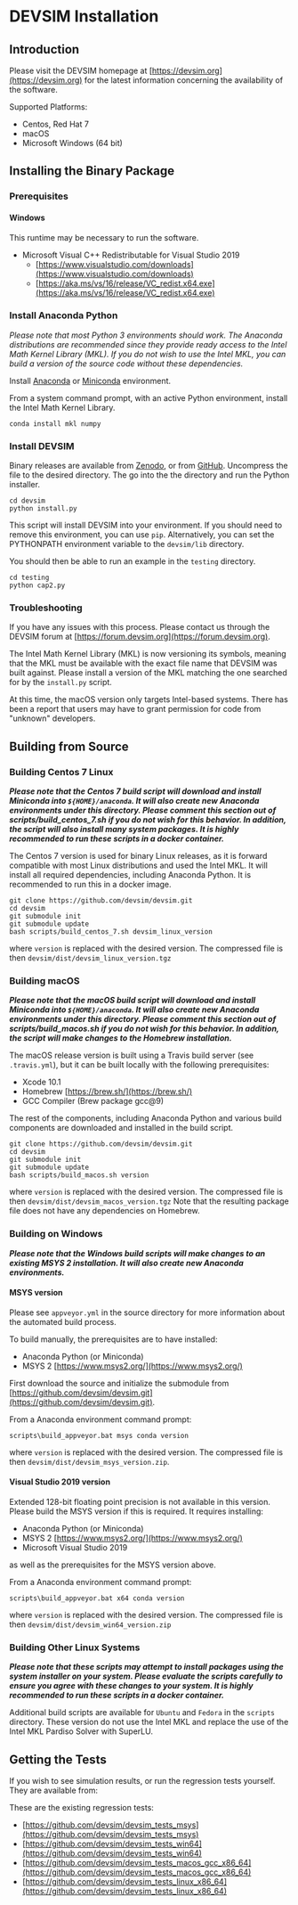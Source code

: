 # DEVSIM Installation

## Introduction

Please visit the DEVSIM homepage at [https://devsim.org](https://devsim.org) for the latest information concerning the availability of the software.

Supported Platforms:

* Centos, Red Hat 7
* macOS
* Microsoft Windows (64 bit)

## Installing the Binary Package

### Prerequisites

#### Windows

This runtime may be necessary to run the software.

*  Microsoft Visual C++ Redistributable for Visual Studio 2019
   - [https://www.visualstudio.com/downloads](https://www.visualstudio.com/downloads)
   - [https://aka.ms/vs/16/release/VC_redist.x64.exe](https://aka.ms/vs/16/release/VC_redist.x64.exe)




### Install Anaconda Python

*Please note that most Python 3 environments should work.  The Anaconda distributions are recommended since they provide ready access to the Intel Math Kernel Library (MKL).  If you do not wish to use the Intel MKL, you can build a version of the source code without these dependencies.*

Install [Anaconda](https://www.anaconda.com/products/individual) or [Miniconda](https://docs.conda.io/en/latest/miniconda.html) environment.

From a system command prompt, with an active Python environment, install the Intel Math Kernel Library.

    conda install mkl numpy

### Install DEVSIM

Binary releases are available from [Zenodo](https://doi.org/10.5281/zenodo.1186952), or from [GitHub](https://github.com/devsim/devsim/releases).  Uncompress the file to the desired directory.  The go into the the directory and run the Python installer.

    cd devsim
    python install.py

This script will install DEVSIM into your environment.  If you should need to remove this environment, you can use ``pip``.  Alternatively, you can set the PYTHONPATH environment variable to the ``devsim/lib`` directory.

You should then be able to run an example in the ``testing`` directory.

    cd testing
    python cap2.py

### Troubleshooting

If you have any issues with this process.  Please contact us through the DEVSIM forum at [https://forum.devsim.org](https://forum.devsim.org).

The Intel Math Kernel Library (MKL) is now versioning its symbols, meaning that the MKL must be available with the exact file name that DEVSIM was built against.  Please install a version of the MKL matching the one searched for by the ``install.py`` script.

At this time, the macOS version only targets Intel-based systems.  There has been a report that users may have to grant permission for code from "unknown" developers.

## Building from Source


### Building Centos 7 Linux

***Please note that the Centos 7 build script will download and install Miniconda into ``${HOME}/anaconda``.  It will also create new Anaconda environments under this directory.  Please comment this section out of scripts/build_centos_7.sh if you do not wish for this behavior.  In addition, the script will also install many system packages.  It is highly recommended to run these scripts in a docker container.***

The Centos 7 version is used for binary Linux releases, as it is forward compatible with most Linux distributions and used the Intel MKL.  It will install all required dependencies, including Anaconda Python.  It is recommended to run this in a docker image.

    git clone https://github.com/devsim/devsim.git
    cd devsim
    git submodule init
    git submodule update
    bash scripts/build_centos_7.sh devsim_linux_version

where ``version`` is replaced with the desired version.  The compressed file is then ``devsim/dist/devsim_linux_version.tgz``

### Building macOS

***Please note that the macOS build script will download and install Miniconda into ``${HOME}/anaconda``.  It will also create new Anaconda environments under this directory.  Please comment this section out of scripts/build_macos.sh if you do not wish for this behavior.  In addition, the script will make changes to the Homebrew installation.***

The macOS release version is built using a Travis build server (see ``.travis.yml``), but it can be built locally with the following prerequisites:

* Xcode 10.1
* Homebrew [https://brew.sh/](https://brew.sh/)
* GCC Compiler (Brew package gcc@9)

The rest of the components, including Anaconda Python and various build components are downloaded and installed in the build script.

    git clone https://github.com/devsim/devsim.git
    cd devsim
    git submodule init
    git submodule update
    bash scripts/build_macos.sh version

where ``version`` is replaced with the desired version.  The compressed file is then ``devsim/dist/devsim_macos_version.tgz``
Note that the resulting package file does not have any dependencies on Homebrew.

### Building on Windows

***Please note that the Windows build scripts will make changes to an existing MSYS 2 installation.  It will also create new Anaconda environments.***

#### MSYS version

Please see ``appveyor.yml`` in the source directory for more information about the automated build process.

To build manually, the prerequisites are to have installed:

* Anaconda Python (or Miniconda)
* MSYS 2 [https://www.msys2.org/](https://www.msys2.org/)

First download the source and initialize the submodule from [https://github.com/devsim/devsim.git](https://github.com/devsim/devsim.git).

From a Anaconda environment command prompt:

    scripts\build_appveyor.bat msys conda version

where ``version`` is replaced with the desired version.  The compressed file is then ``devsim/dist/devsim_msys_version.zip``.


#### Visual Studio 2019 version

Extended 128-bit floating point precision is not available in this version.  Please build the MSYS version if this is required.  It requires installing:

* Anaconda Python (or Miniconda)
* MSYS 2 [https://www.msys2.org/](https://www.msys2.org/)
* Microsoft Visual Studio 2019

as well as the prerequisites for the MSYS version above.

From a Anaconda environment command prompt:

    scripts\build_appveyor.bat x64 conda version

where ``version`` is replaced with the desired version.  The compressed file is then ``devsim/dist/devsim_win64_version.zip``

### Building Other Linux Systems

***Please note that these scripts may attempt to install packages using the system installer on your system.  Please evaluate the scripts carefully to ensure you agree with these changes to your system.  It is highly recommended to run these scripts in a docker container.***

Additional build scripts are available for ``Ubuntu`` and ``Fedora`` in the ``scripts`` directory.  These version do not use the Intel MKL and replace the use of the Intel MKL Pardiso Solver with SuperLU.


## Getting the Tests

If you wish to see simulation results, or run the regression tests yourself.  They are available from:

These are the existing regression tests:

* [https://github.com/devsim/devsim_tests_msys](https://github.com/devsim/devsim_tests_msys)
* [https://github.com/devsim/devsim_tests_win64](https://github.com/devsim/devsim_tests_win64)
* [https://github.com/devsim/devsim_tests_macos_gcc_x86_64](https://github.com/devsim/devsim_tests_macos_gcc_x86_64)
* [https://github.com/devsim/devsim_tests_linux_x86_64](https://github.com/devsim/devsim_tests_linux_x86_64)

